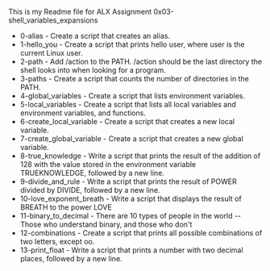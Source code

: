 This is my Readme file for ALX Assignment 0x03-shell_variables_expansions

* 0-alias - Create a script that creates an alias.
* 1-hello_you - Create a script that prints hello user, where user is the current Linux user.
* 2-path - Add /action to the PATH. /action should be the last directory the shell looks into when looking for a program.
* 3-paths - Create a script that counts the number of directories in the PATH.
* 4-global_variables - Create a script that lists environment variables.
* 5-local_variables - Create a script that lists all local variables and environment variables, and functions.
* 6-create_local_variable - Create a script that creates a new local variable.
* 7-create_global_variable - Create a script that creates a new global variable.
* 8-true_knowledge - Write a script that prints the result of the addition of 128 with the value stored in the environment variable TRUEKNOWLEDGE, followed by a new line.
* 9-divide_and_rule - Write a script that prints the result of POWER divided by DIVIDE, followed by a new line.
* 10-love_exponent_breath - Write a script that displays the result of BREATH to the power LOVE
* 11-binary_to_decimal - There are 10 types of people in the world -- Those who understand binary, and those who don't
* 12-combinations - Create a script that prints all possible combinations of two letters, except oo.
* 13-print_float - Write a script that prints a number with two decimal places, followed by a new line.
